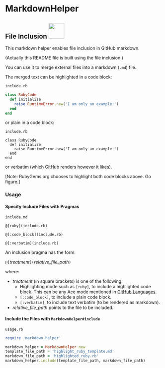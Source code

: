 # MarkdownHelper

## File Inclusion  <img src="https://raw.githubusercontent.com/BurdetteLamar/MarkdownHelper/master/images/include.png" width="50">

This markdown helper enables file inclusion in GitHub markdown.

(Actually this README file is built using the file inclusion.)

You can use it to merge external files into a markdown (```.md```) file.

The merged text can be highlighted in a code block:

<code>include.rb</code>
```ruby
class RubyCode
  def initialize
    raise RuntimeError.new('I am only an example!')
  end
end
```

or plain in a code block:

<code>include.rb</code>
```
class RubyCode
  def initialize
    raise RuntimeError.new('I am only an example!')
  end
end
```

or verbatim (which GitHub renders however it likes).

[Note:  RubyGems.org chooses to highlight both code blocks above.  Go figure.]

### Usage

#### Specify Include Files with Pragmas

<code>include.md</code>
```verbatim
@[ruby](include.rb)

@[:code_block](include.rb)

@[:verbatim](include.rb)
```

An inclusion pragma has the form:

```@[```*treatment*```](```*relative_file_path*```)```

where:

* *treatment* (in square brackets) is one of the following:
  * Highlighting mode such as ```[ruby]```, to include a highlighted code block.  This can be any Ace mode mentioned in [GitHub Languages](https://github.com/github/linguist/blob/master/lib/linguist/languages.yml).
  * ```[:code_block]```, to include a plain code block.
  * ```[:verbatim]```, to include text verbatim (to be rendered as markdown).
* *relative_file_path* points to the file to be included.


#### Include the Files with ```MarkdownHelper#include```

<code>usage.rb</code>
```ruby
require 'markdown_helper'

markdown_helper = MarkdownHelper.new
template_file_path = 'highlight_ruby_template.md'
markdown_file_path = 'highlighted_ruby.rb'
markdown_helper.include(template_file_path, markdown_file_path)
```
